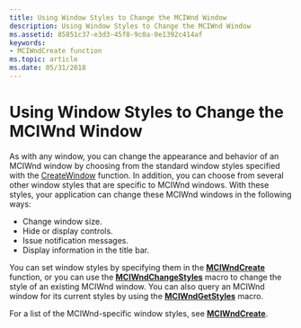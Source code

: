 ```yaml
---
title: Using Window Styles to Change the MCIWnd Window
description: Using Window Styles to Change the MCIWnd Window
ms.assetid: 85851c37-e3d3-45f8-9c0a-0e1392c414af
keywords:
- MCIWndCreate function
ms.topic: article
ms.date: 05/31/2018
---
```


# Using Window Styles to Change the MCIWnd Window

As with any window, you can change the appearance and behavior of an MCIWnd window by choosing from the standard window styles specified with the [CreateWindow](https://go.microsoft.com/fwlink/p/?linkid=17095) function. In addition, you can choose from several other window styles that are specific to MCIWnd windows. With these styles, your application can change these MCIWnd windows in the following ways:

-   Change window size.
-   Hide or display controls.
-   Issue notification messages.
-   Display information in the title bar.

You can set window styles by specifying them in the [**MCIWndCreate**](/windows/desktop/api/Vfw/nf-vfw-mciwndcreatea) function, or you can use the [**MCIWndChangeStyles**](/windows/desktop/api/Vfw/nf-vfw-mciwndchangestyles) macro to change the style of an existing MCIWnd window. You can also query an MCIWnd window for its current styles by using the [**MCIWndGetStyles**](/windows/desktop/api/Vfw/nf-vfw-mciwndgetstyles) macro.

For a list of the MCIWnd-specific window styles, see [**MCIWndCreate**](/windows/desktop/api/Vfw/nf-vfw-mciwndcreatea).

 

 




